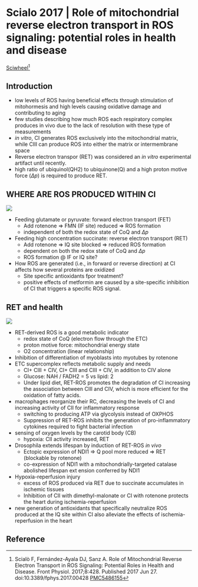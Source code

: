 # Scialo 2017 | Role of mitochondrial reverse electron transport in ROS signaling: potential roles in health and disease


[Sciwheel](https://sciwheel.com/work/#/items/3932960)[^Scialo2017]

<!--more-->

## Introduction
* low levels of ROS having beneficial effects through stimulation of mitohormesis and high levels causing oxidative damage and contributing to aging
* few studies describing how much ROS each respiratory complex produces in vivo due to the lack of resolution with these type of measurements
* *in vitro*, CI generates ROS exclusively into the mitochondrial matrix, while CIII can produce ROS into either the matrix or intermembrane space
* Reverse electron transpor (RET) was considered an *in vitro* experimental artifact until recently.
* high ratio of ubiquinol(QH2) to ubiquinone(Q) and a high proton motive force ($\Delta p$) is required to produce RET.

## WHERE ARE ROS PRODUCED WITHIN CI
![](https://www.frontiersin.org/files/Articles/273331/fphys-08-00428-HTML-r1/image_m/fphys-08-00428-g001.jpg)
* Feeding glutamate or pyruvate: forward electron transport (FET)
    * Add rotenone => FMN (IF site) reduced => ROS formation
    * independent of both the redox state of CoQ and $\Delta p$
* Feeding high concentration succinate: reverse electron transport (RET)
    * Add rotenone => IQ site blocked => reduced ROS formation
    * dependent on both the redox state of CoQ and $\Delta p$
    * ROS formation @ IF or IQ site?
* How ROS are generated (i.e., in forward or reverse direction) at CI affects how several proteins are oxidized
    * Site specific antioxidants fpor treatment?
    * positive effects of metformin are caused by a site-specific inhibition of CI that triggers a specific ROS signal.

## RET and health
![](https://www.frontiersin.org/files/Articles/273331/fphys-08-00428-HTML-r1/image_m/fphys-08-00428-g002.jpg)
* RET-derived ROS is a good metabolic indicator
    * redox state of CoQ (electron flow through the ETC)
    * proton motive force: mitochondrial energy state
    * O2 concentration (linear relationship)
* Inhibition of differentiation of myoblasts into myotubes by rotenone
* ETC supercomplex reflects metabolic supply and needs
    * CI+ CIII + CIV, CI+ CIII and CIII + CIV, in addition to CIV alone
    * Glucose: NAH / FADH2 = 5 vs lipid: 2
    * Under lipid diet, RET-ROS promotes the degradation of CI increasing the association between CIII and CIV, which is more efficient for the oxidation of fatty acids.
* macrophages reorganize their RC, decreasing the levels of CI and increasing activity of CII for inflammatory response
    * switching to producing ATP via glycolysis instead of OXPHOS
    * Suppression of RET-ROS inhibits the generation of pro-inflammatory cytokines required to fight bacterial infection
* sensing of oxygen levels by the carotid body (CB)
    * hypoxia: CII activity increased, RET
* Drosophila extends lifespan by induction of RET-ROS *in vivo*
    * Ectopic expression of NDI1 => Q pool more reduced => RET (blockable by rotenone)
    * co-expression of NDI1 with a mitochondrially-targeted catalase abolished lifespan ext ension conferred by NDI1
* Hypoxia-reperfusion injury
    * excess of ROS produced via RET due to succinate accumulates in ischemic tissues
    * Inhibition of CII with dimethyl-malonate or CI with rotenone protects the heart during ischemia-reperfusion
* new generation of antioxidants that specifically neutralize ROS produced at the IQ site within CI also alleviate the effects of ischemia-reperfusion in the heart

## Reference
[^Scialo2017]: Scialò F, Fernández-Ayala DJ, Sanz A. Role of Mitochondrial Reverse Electron Transport in ROS Signaling: Potential Roles in Health and Disease. Front Physiol. 2017;8:428. Published 2017 Jun 27. doi:10.3389/fphys.2017.00428 [PMC5486155](https://www.ncbi.nlm.nih.gov/pmc/articles/PMC5486155/)


